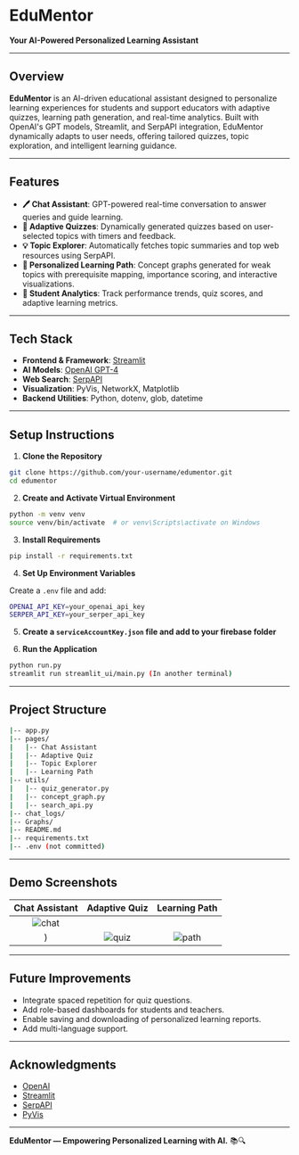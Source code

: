 # EduMentor

**Your AI-Powered Personalized Learning Assistant**

---

## Overview

**EduMentor** is an AI-driven educational assistant designed to personalize learning experiences for students and support educators with adaptive quizzes, learning path generation, and real-time analytics. Built with OpenAI's GPT models, Streamlit, and SerpAPI integration, EduMentor dynamically adapts to user needs, offering tailored quizzes, topic exploration, and intelligent learning guidance.

---

## Features

- **🖊️ Chat Assistant**: GPT-powered real-time conversation to answer queries and guide learning.
- **🔢 Adaptive Quizzes**: Dynamically generated quizzes based on user-selected topics with timers and feedback.
- **💡 Topic Explorer**: Automatically fetches topic summaries and top web resources using SerpAPI.
- **🔹 Personalized Learning Path**: Concept graphs generated for weak topics with prerequisite mapping, importance scoring, and interactive visualizations.
- **🔬 Student Analytics**: Track performance trends, quiz scores, and adaptive learning metrics.

---

## Tech Stack

- **Frontend & Framework**: [Streamlit](https://streamlit.io/)
- **AI Models**: [OpenAI GPT-4](https://openai.com/)
- **Web Search**: [SerpAPI](https://serpapi.com/)
- **Visualization**: PyVis, NetworkX, Matplotlib
- **Backend Utilities**: Python, dotenv, glob, datetime

---

## Setup Instructions

1. **Clone the Repository**
```bash
git clone https://github.com/your-username/edumentor.git
cd edumentor
```

2. **Create and Activate Virtual Environment**
```bash
python -m venv venv
source venv/bin/activate  # or venv\Scripts\activate on Windows
```

3. **Install Requirements**
```bash
pip install -r requirements.txt
```

4. **Set Up Environment Variables**

Create a `.env` file and add:
```bash
OPENAI_API_KEY=your_openai_api_key
SERPER_API_KEY=your_serper_api_key
```
5. **Create a `serviceAccountKey.json` file and add to your firebase folder**

6. **Run the Application**
```bash
python run.py
streamlit run streamlit_ui/main.py (In another terminal)
```

---

## Project Structure

```bash
|-- app.py
|-- pages/
|   |-- Chat Assistant
|   |-- Adaptive Quiz
|   |-- Topic Explorer
|   |-- Learning Path
|-- utils/
|   |-- quiz_generator.py
|   |-- concept_graph.py
|   |-- search_api.py
|-- chat_logs/
|-- Graphs/
|-- README.md
|-- requirements.txt
|-- .env (not committed)
```

---

## Demo Screenshots

| Chat Assistant | Adaptive Quiz | Learning Path |
|:---:|:---:|:---:|
| ![chat](https://github.com/user-attachments/assets/c32b2930-e184-4505-aefb-aca180f3f8b3)
) | ![quiz](screenshots/adaptive_quiz.png) | ![path](screenshots/learning_path.png) |

---

## Future Improvements

- Integrate spaced repetition for quiz questions.
- Add role-based dashboards for students and teachers.
- Enable saving and downloading of personalized learning reports.
- Add multi-language support.

---


## Acknowledgments

- [OpenAI](https://openai.com/)
- [Streamlit](https://streamlit.io/)
- [SerpAPI](https://serpapi.com/)
- [PyVis](https://pyvis.readthedocs.io/en/latest/)

---

**EduMentor — Empowering Personalized Learning with AI.** 📚🔍


